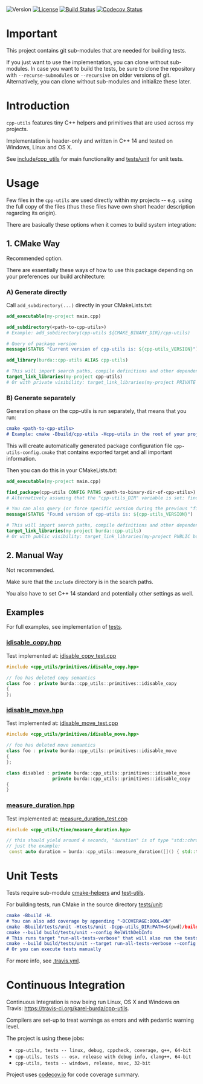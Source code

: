 ![Version](https://img.shields.io/badge/version-1.0.3-green.svg)
[![License](https://img.shields.io/badge/license-MIT_License-green.svg?style=flat)](LICENSE)
[![Build Status](https://travis-ci.org/karel-burda/cpp-utils.svg?branch=master)](https://travis-ci.org/karel-burda/cpp-utils)
[![Codecov Status](https://codecov.io/gh/karel-burda/cpp-utils/branch/master/graph/badge.svg)](https://codecov.io/gh/karel-burda/cpp-utils/branch/master)

# Important
This project contains git sub-modules that are needed for building tests.

If you just want to use the implementation, you can clone without sub-modules. In case you want to build the tests, be sure to clone the repository
with `--recurse-submodules` or `--recursive` on older versions of git. Alternatively, you can clone without sub-modules and initialize these later.

# Introduction
`cpp-utils` features tiny C++ helpers and primitives that are used across my projects.

Implementation is header-only and written in C++ 14 and tested on Windows, Linux and OS X.

See [include/cpp_utils](include/cpp_utils) for main functionality and [tests/unit](tests/unit) for unit tests.

# Usage
Few files in the `cpp-utils` are used directly within my projects -- e.g. using the full copy of the files (thus these files have own short header description regarding its origin).

There are basically these options when it comes to build system integration:

## 1. CMake Way
Recommended option.

There are essentially these ways of how to use this package depending on your preferences our build architecture:

### A) Generate directly

Call `add_subdirectory(...)` directly in your CMakeLists.txt:

```cmake
add_executable(my-project main.cpp)

add_subdirectory(<path-to-cpp-utils>)
# Example: add_subdirectory(cpp-utils ${CMAKE_BINARY_DIR}/cpp-utils)

# Query of package version
message(STATUS "Current version of cpp-utils is: ${cpp-utils_VERSION}")

add_library(burda::cpp-utils ALIAS cpp-utils)

# This will import search paths, compile definitions and other dependencies of the cpp-utils as well
target_link_libraries(my-project cpp-utils)
# Or with private visibility: target_link_libraries(my-project PRIVATE cpp-utils)
```

### B) Generate separately

Generation phase on the cpp-utils is run separately, that means that you run:
```cmake
cmake <path-to-cpp-utils>
# Example: cmake -Bbuild/cpp-utils -Hcpp-utils in the root of your project 
```

This will create automatically generated package configuration file `cpp-utils-config.cmake` that contains exported target and all important information.

Then you can do this in your CMakeLists.txt:

```cmake
add_executable(my-project main.cpp)

find_package(cpp-utils CONFIG PATHS <path-to-binary-dir-of-cpp-utils>)
# Alternatively assuming that the "cpp-utils_DIR" variable is set: find_package(cpp-utils CONFIG)

# You can also query (or force specific version during the previous "find_package()" call)
message(STATUS "Found version of cpp-utils is: ${cpp-utils_VERSION}")

# This will import search paths, compile definitions and other dependencies of the cpp-utils as well
target_link_libraries(my-project burda::cpp-utils)
# Or with public visibility: target_link_libraries(my-project PUBLIC burda::cpp-utils)
```

## 2. Manual Way
Not recommended.

Make sure that the `include` directory is in the search paths.

You also have to set C++ 14 standard and potentially other settings as well.

## Examples
For full examples, see implementation of [tests](tests/unit).

### [idisable_copy.hpp](include/cpp_utils/primitives/idisable_copy.hpp)
Test implemented at: [idisable_copy_test.cpp](tests/unit/src/primitives/idisable_copy_test.cpp)
```cpp
#include <cpp_utils/primitives/idisable_copy.hpp>

// foo has deleted copy semantics
class foo : private burda::cpp_utils::primitives::idisable_copy
{
};
```

### [idisable_move.hpp](include/cpp_utils/primitives/idisable_move.hpp)
Test implemented at: [idisable_move_test.cpp](tests/unit/src/primitives/idisable_move_test.cpp)
```cpp
#include <cpp_utils/primitives/idisable_move.hpp>

// foo has deleted move semantics
class foo : private burda::cpp_utils::primitives::idisable_move
{
};

class disabled : private burda::cpp_utils::primitives::idisable_move
                 private burda::cpp_utils::primitives::idisable_copy
{
}
```

### [measure_duration.hpp](include/cpp_utils/time/measure_duration.hpp)
Test implemented at: [measure_duration_test.cpp](tests/unit/src/time/measure_duration_test.cpp)
```cpp
#include <cpp_utils/time/measure_duration.hpp>

// this should yield around 4 seconds, "duration" is of type "std::chrono<double>"
// just the example:
 const auto duration = burda::cpp_utils::measure_duration([]() { std::this_thread::sleep_for(4s); });
```

# Unit Tests
Tests require sub-module [cmake-helpers](https://github.com/karel-burda/cmake-helpers) and [test-utils](https://github.com/karel-burda/test-utils).

For building tests, run CMake in the source directory [tests/unit](tests/unit):

```cmake
cmake -Bbuild -H.
# You can also add coverage by appending "-DCOVERAGE:BOOL=ON"
cmake -Bbuild/tests/unit -Htests/unit -Dcpp-utils_DIR:PATH=$(pwd)/build -DCMAKE_BUILD_TYPE:STRING=RelWithDebInfo
cmake --build build/tests/unit --config RelWithDebInfo
# This runs target "run-all-tests-verbose" that will also run the tests with timeout, etc.:
cmake --build build/tests/unit --target run-all-tests-verbose --config RelWithDebInfo
# Or you can execute tests manually
```

For more info, see [.travis.yml](.travis.yml).

# Continuous Integration
Continuous Integration is now being run Linux, OS X and Windows on Travis: https://travis-ci.org/karel-burda/cpp-utils.

Compilers are set-up to treat warnings as errors and with pedantic warning level.

The project is using these jobs:
* `cpp-utils, tests -- linux, debug, cppcheck, coverage, g++, 64-bit`
* `cpp-utils, tests -- osx, release with debug info, clang++, 64-bit`
* `cpp-utils, tests -- windows, release, msvc, 32-bit`

Project uses [codecov.io](https://codecov.io/gh/karel-burda/cpp-utils) for code coverage summary.
